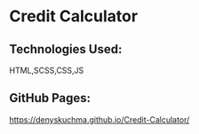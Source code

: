 # Credit Calculator 

## Technologies Used:
HTML,SCSS,CSS,JS

## GitHub Pages:
https://denyskuchma.github.io/Credit-Calculator/
